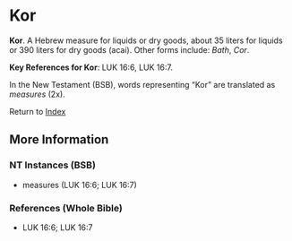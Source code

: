 # Kor
**Kor**. 
A Hebrew measure for liquids or dry goods, about 35 liters for liquids or 390 liters for dry goods (acai). 
Other forms include: 
*Bath*, *Cor*. 


**Key References for Kor**: 
LUK 16:6, LUK 16:7. 




In the New Testament (BSB), words representing “Kor” are translated as 
*measures* (2x). 


Return to [Index](00-Index.md)

## More Information

### NT Instances (BSB)

* measures (LUK 16:6; LUK 16:7)



### References (Whole Bible)

* LUK 16:6; LUK 16:7



